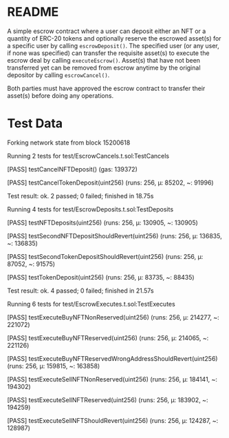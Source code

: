 # README

A simple escrow contract where a user can deposit either an NFT or a quantity of ERC-20 tokens and optionally reserve the escrowed asset(s) for a specific user by calling `escrowDeposit()`. The specified user (or any user, if none was specified) can transfer the requisite asset(s) to execute the escrow deal by calling `executeEscrow()`. Asset(s) that have not been transferred yet can be removed from escrow anytime by the original depositor by calling `escrowCancel()`.

Both parties must have approved the escrow contract to transfer their asset(s) before doing any operations.


# Test Data
Forking network state from block 15200618

Running 2 tests for test/EscrowCancels.t.sol:TestCancels

[PASS] testCancelNFTDeposit() (gas: 139372)

[PASS] testCancelTokenDeposit(uint256) (runs: 256, μ: 85202, ~: 91996)

Test result: ok. 2 passed; 0 failed; finished in 18.75s


Running 4 tests for test/EscrowDeposits.t.sol:TestDeposits

[PASS] testNFTDeposits(uint256) (runs: 256, μ: 130905, ~: 130905)

[PASS] testSecondNFTDepositShouldRevert(uint256) (runs: 256, μ: 136835, ~: 136835)

[PASS] testSecondTokenDepositShouldRevert(uint256) (runs: 256, μ: 87052, ~: 91575)

[PASS] testTokenDeposit(uint256) (runs: 256, μ: 83735, ~: 88435)

Test result: ok. 4 passed; 0 failed; finished in 21.57s


Running 6 tests for test/EscrowExecutes.t.sol:TestExecutes

[PASS] testExecuteBuyNFTNonReserved(uint256) (runs: 256, μ: 214277, ~: 221072)

[PASS] testExecuteBuyNFTReserved(uint256) (runs: 256, μ: 214065, ~: 221126)

[PASS] testExecuteBuyNFTReservedWrongAddressShouldRevert(uint256) (runs: 256, μ: 159815, ~: 163858)

[PASS] testExecuteSellNFTNonReserved(uint256) (runs: 256, μ: 184141, ~: 194302)

[PASS] testExecuteSellNFTReserved(uint256) (runs: 256, μ: 183902, ~: 194259)

[PASS] testExecuteSellNFTShouldRevert(uint256) (runs: 256, μ: 124287, ~: 128987)